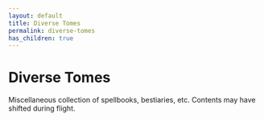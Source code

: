 ```yaml
---
layout: default
title: Diverse Tomes
permalink: diverse-tomes
has_children: true
---
```


# Diverse Tomes

Miscellaneous collection of spellbooks, bestiaries, etc.
Contents may have shifted during flight.